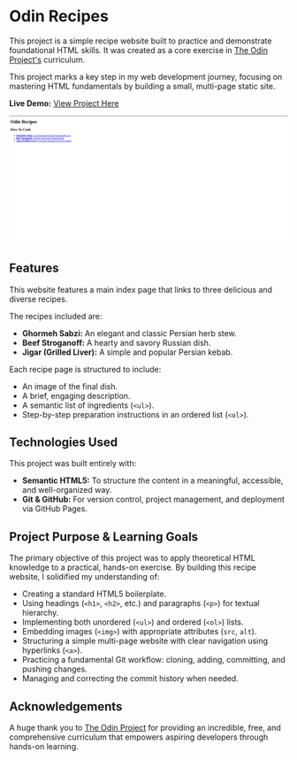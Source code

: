 # Odin Recipes

This project is a simple recipe website built to practice and demonstrate foundational HTML skills. It was created as a core exercise in [The Odin Project's](https://www.theodinproject.com/) curriculum.

This project marks a key step in my web development journey, focusing on mastering HTML fundamentals by building a small, multi-page static site.


**Live Demo:** [View Project Here](https://hadixel.github.io/odin-recipes/)

![Screenshot of the Odin Recipes homepage](./images/homepage-screenshot/homepage-screenshot.png)

## Features

This website features a main index page that links to three delicious and diverse recipes.

The recipes included are:
*   **Ghormeh Sabzi:** An elegant and classic Persian herb stew.
*   **Beef Stroganoff:** A hearty and savory Russian dish.
*   **Jigar (Grilled Liver):** A simple and popular Persian kebab.

Each recipe page is structured to include:
*   An image of the final dish.
*   A brief, engaging description.
*   A semantic list of ingredients (`<ul>`).
*   Step-by-step preparation instructions in an ordered list (`<ol>`).

## Technologies Used

This project was built entirely with:

*   **Semantic HTML5:** To structure the content in a meaningful, accessible, and well-organized way.
*   **Git & GitHub:** For version control, project management, and deployment via GitHub Pages.

## Project Purpose & Learning Goals

The primary objective of this project was to apply theoretical HTML knowledge to a practical, hands-on exercise. By building this recipe website, I solidified my understanding of:

*   Creating a standard HTML5 boilerplate.
*   Using headings (`<h1>`, `<h2>`, etc.) and paragraphs (`<p>`) for textual hierarchy.
*   Implementing both unordered (`<ul>`) and ordered (`<ol>`) lists.
*   Embedding images (`<img>`) with appropriate attributes (`src`, `alt`).
*   Structuring a simple multi-page website with clear navigation using hyperlinks (`<a>`).
*   Practicing a fundamental Git workflow: cloning, adding, committing, and pushing changes.
*   Managing and correcting the commit history when needed.

## Acknowledgements

A huge thank you to [The Odin Project](https://github.com/TheOdinProject) for providing an incredible, free, and comprehensive curriculum that empowers aspiring developers through hands-on learning.